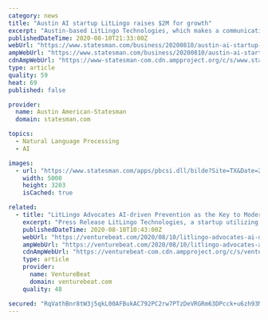 ```yaml
---
category: news
title: "Austin AI startup LitLingo raises $2M for growth"
excerpt: "Austin-based LitLingo Technologies, which makes a communication platform focused artificial intelligence technology, has raised $2 million.The round was"
publishedDateTime: 2020-08-10T21:33:00Z
webUrl: "https://www.statesman.com/business/20200810/austin-ai-startup-litlingo-raises-2m-for-growth"
ampWebUrl: "https://www.statesman.com/business/20200810/austin-ai-startup-litlingo-raises-2m-for-growth?template=ampart"
cdnAmpWebUrl: "https://www-statesman-com.cdn.ampproject.org/c/s/www.statesman.com/business/20200810/austin-ai-startup-litlingo-raises-2m-for-growth?template=ampart"
type: article
quality: 59
heat: 69
published: false

provider:
  name: Austin American-Statesman
  domain: statesman.com

topics:
  - Natural Language Processing
  - AI

images:
  - url: "https://www.statesman.com/apps/pbcsi.dll/bilde?Site=TX&Date=20200810&Category=BUSINESS&ArtNo=200819912&Ref=AR"
    width: 5000
    height: 3203
    isCached: true

related:
  - title: "LitLingo Advocates AI-driven Prevention as the Key to Modernizing the $45B Litigation and Compliance Industry"
    excerpt: "Press Release LitLingo Technologies, a startup utilizing AI/NLP to manage context-driven communication and prevent conduct risk, announces that it has closed a $2 million seed round led by LiveOak Venture Partners."
    publishedDateTime: 2020-08-10T10:43:00Z
    webUrl: "https://venturebeat.com/2020/08/10/litlingo-advocates-ai-driven-prevention-as-the-key-to-modernizing-the-45b-litigation-and-compliance-industry/"
    ampWebUrl: "https://venturebeat.com/2020/08/10/litlingo-advocates-ai-driven-prevention-as-the-key-to-modernizing-the-45b-litigation-and-compliance-industry/amp/"
    cdnAmpWebUrl: "https://venturebeat-com.cdn.ampproject.org/c/s/venturebeat.com/2020/08/10/litlingo-advocates-ai-driven-prevention-as-the-key-to-modernizing-the-45b-litigation-and-compliance-industry/amp/"
    type: article
    provider:
      name: VentureBeat
      domain: venturebeat.com
    quality: 48

secured: "RqVathBnr8tW3j5qkL00AFBukAC792PC2rw7PTzDeVRGRm63DPcck+u6zh93MLXCvtwCRZHYrzEz8pQmAY2U2rYmJ51jaRnQeJ+QNXSgdaopekvX04X55pIH9PlXCzMHTBstMjJxUA1n65dEW1Zz7dndk74JiJjG3jz1Jnv6zhgQrK6F5uWwdOeiTO5JVN/miiv+AH4GVULz4D8mHCIVr/8nFFWPJSKtUzIyzp8ZpTQBWcQ8jxdUI7TN30rGTV+0oOfUrQB5LiTWEk/fWzuWkuHgJu+8TICnzuIHA5Id/6tcE/86/43aoRE7tHA1f89IbCo7yLF/d3M+GBYSum5UPQ==;a/JWBKBS//jRXrz+EDCK2Q=="
---
```


